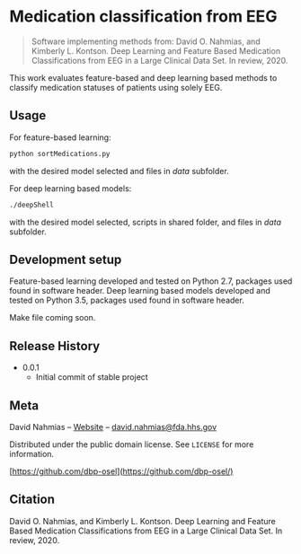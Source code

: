 # Medication classification from EEG
> Software implementing methods from: David O. Nahmias, and Kimberly L. Kontson. Deep Learning and Feature Based Medication Classifications from EEG in a Large Clinical Data Set. In review, 2020.

This work evaluates feature-based and deep learning based methods to classify medication statuses of patients using solely EEG.

## Usage
For feature-based learning:
```sh
python sortMedications.py
```
with the desired model selected and files in _data_ subfolder.

For deep learning based models:
```sh
./deepShell
```
with the desired model selected, scripts in shared folder, and files in _data_ subfolder.


## Development setup

Feature-based learning developed and tested on Python 2.7, packages used found in software header.
Deep learning based models developed and tested on Python 3.5, packages used found in software header.

Make file coming soon.


## Release History

* 0.0.1
    * Initial commit of stable project

## Meta

David Nahmias – [Website](dnahmias.com) – david.nahmias@fda.hhs.gov

Distributed under the public domain license. See ``LICENSE`` for more information.

[https://github.com/dbp-osel](https://github.com/dbp-osel/)


## Citation
David O. Nahmias, and Kimberly L. Kontson. Deep Learning and Feature Based Medication Classifications from EEG in a Large Clinical Data Set. In review, 2020.
